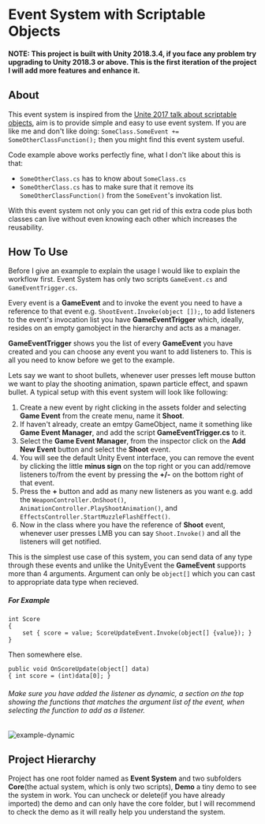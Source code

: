 # Event System with Scriptable Objects

#### NOTE: This project is built with Unity 2018.3.4, if you face any problem try upgrading to Unity 2018.3 or above. This is the first iteration of the project I will add more features and enhance it.

## About
This event system is inspired from the [Unite 2017 talk about scriptable objects](https://www.youtube.com/watch?v=raQ3iHhE_Kk), aim is to provide simple and easy to use event system. If you are like me and don't like doing: `SomeClass.SomeEvent += SomeOtherClassFunction();` then you might find this event system useful.

Code example above works perfectly fine, what I don't like about this is that:

* `SomeOtherClass.cs` has to know about `SomeClass.cs` 
* `SomeOtherClass.cs` has to make sure that it remove its `SomeOtherClassFunction()` from the `SomeEvent`'s invokation list.

With this event system not only you can get rid of this extra code plus both classes can live without even knowing each other which increases the reusability.

## How To Use
Before I give an example to explain the usage I would like to explain the workflow first. Event System has only two scripts `GameEvent.cs` and `GameEventTrigger.cs`. 

Every event is a **GameEvent** and to invoke the event you need to have a reference to that event e.g. `ShootEvent.Invoke(object []);`, to add listeners to the event's invocation list you have **GameEventTrigger** which, ideally, resides on an empty gamobject in the hierarchy and acts as a manager. 

**GameEventTrigger** shows you the list of every **GameEvent** you have created and you can choose any event you want to add listeners to. This is all you need to know before we get to the example.

Lets say we want to shoot bullets, whenever user presses left mouse button we want to play the shooting animation, spawn particle effect, and spawn bullet. A typical setup with this event system will look like following:

1. Create a new event by right clicking in the assets folder and selecting **Game Event** from the create menu, name it **Shoot**.
2. If haven't already, create an emtpy GameObject, name it something like **Game Event Manager**, and add the script   **GameEventTrigger.cs** to it.
3. Select the **Game Event Manager**, from the inspector click on the **Add New Event** button and select the **Shoot** event.
4. You will see the default Unity Event interface, you can remove the event by clicking the little **minus sign** on the top right or you can add/remove listeners to/from the event by pressing the **+/-** on the bottom right of that event.
5. Press the **+** button and add as many new listeners as you want e.g. add the `WeaponController.OnShoot()`, `AnimationController.PlayShootAnimation()`, and `EffectsController.StartMuzzleFlashEffect()`.
6. Now in the class where you have the reference of **Shoot** event, whenever user presses LMB you can say `Shoot.Invoke()` and all the listeners will get notified.

This is the simplest use case of this system, you can send data of any type through these events and unlike the UnityEvent the **GameEvent** supports more than 4 arguments. Argument can only be `object[]` which you can cast to appropriate data type when recieved.
##### For Example
```
int Score
{ 
    set { score = value; ScoreUpdateEvent.Invoke(object[] {value}); } 
}
```
Then somewhere else.
```
public void OnScoreUpdate(object[] data)
{ int score = (int)data[0]; }
```
###### Make sure you have added the listener as dynamic, a section on the top showing the functions that matches the argument list of the event, when selecting the function to add as a listener.
![example-dynamic](https://user-images.githubusercontent.com/12896256/53271990-dc35dd00-3711-11e9-8f96-bddd461aba35.png)

## Project Hierarchy
Project has one root folder named as **Event System** and two subfolders **Core**(the actual system, which is only two scripts), **Demo** a tiny demo to see the system in work.
You can uncheck or delete(if you have already imported) the demo and can only have the core folder, but I will recommend to check the demo as it will really help you understand the system.

